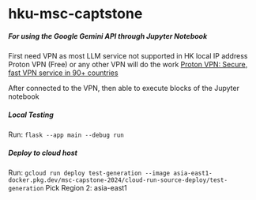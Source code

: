 # hku-msc-captstone

##### For using the Google Gemini API through Jupyter Notebook

First need VPN as most LLM service not supported in HK local IP address
Proton VPN (Free) or any other VPN will do the work
[Proton VPN: Secure, fast VPN service in 90+ countries](https://protonvpn.com/)

After connected to the VPN, then able to execute blocks of the Jupyter notebook

##### Local Testing
Run: `flask --app main --debug run`

##### Deploy to cloud host
Run: `gcloud run deploy test-generation --image asia-east1-docker.pkg.dev/msc-capstone-2024/cloud-run-source-deploy/test-generation`
Pick Region 2: asia-east1